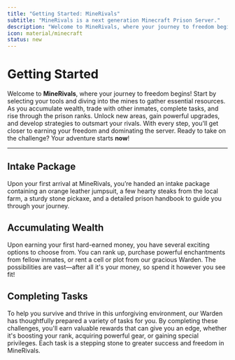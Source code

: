 ```yaml
---
title: "Getting Started: MineRivals"
subtitle: "MineRivals is a next generation Minecraft Prison Server."
description: "Welcome to MineRivals, where your journey to freedom begins!"
icon: material/minecraft
status: new
---
```


# **Getting Started**

Welcome to **MineRivals**, where your journey to freedom begins! Start by selecting your tools and diving into the mines to gather essential resources. As you accumulate wealth, trade with other inmates, complete tasks, and rise through the prison ranks. Unlock new areas, gain powerful upgrades, and develop strategies to outsmart your rivals. With every step, you'll get closer to earning your freedom and dominating the server. Ready to take on the challenge? Your adventure starts **now**!

---

## **Intake Package**

Upon your first arrival at MineRivals, you’re handed an intake package containing an orange leather jumpsuit, a few hearty steaks from the local farm, a sturdy stone pickaxe, and a detailed prison handbook to guide you through your journey.

## **Accumulating Wealth**

Upon earning your first hard-earned money, you have several exciting options to choose from. You can rank up, purchase powerful enchantments from fellow inmates, or rent a cell or plot from our gracious Warden. The possibilities are vast—after all it's your money, so spend it however you see fit!

## **Completing Tasks**

To help you survive and thrive in this unforgiving environment, our Warden has thoughtfully prepared a variety of tasks for you. By completing these challenges, you'll earn valuable rewards that can give you an edge, whether it's boosting your rank, acquiring powerful gear, or gaining special privileges. Each task is a stepping stone to greater success and freedom in MineRivals.
